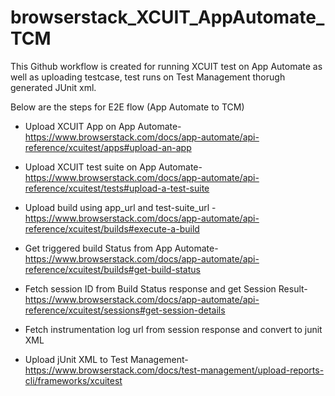 # browserstack_XCUIT_AppAutomate_TCM

This Github workflow is created for running XCUIT test on App Automate as well as uploading testcase, test runs on Test Management thorugh generated JUnit xml.

Below are the steps for E2E flow (App Automate to TCM)

- Upload XCUIT App on App Automate- https://www.browserstack.com/docs/app-automate/api-reference/xcuitest/apps#upload-an-app
- Upload XCUIT test suite on App Automate- https://www.browserstack.com/docs/app-automate/api-reference/xcuitest/tests#upload-a-test-suite
- Upload build using app_url and test-suite_url - https://www.browserstack.com/docs/app-automate/api-reference/xcuitest/builds#execute-a-build

- Get triggered build Status from App Automate- https://www.browserstack.com/docs/app-automate/api-reference/xcuitest/builds#get-build-status
- Fetch session ID from Build Status response and get Session Result- https://www.browserstack.com/docs/app-automate/api-reference/xcuitest/sessions#get-session-details

- Fetch instrumentation log url from session response and convert to junit XML 

- Upload jUnit XML to Test Management- https://www.browserstack.com/docs/test-management/upload-reports-cli/frameworks/xcuitest


